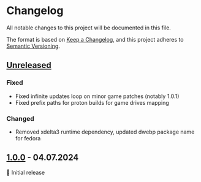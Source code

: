 # Changelog

All notable changes to this project will be documented in this file.

The format is based on [Keep a Changelog](https://keepachangelog.com/en/1.1.0/),
and this project adheres to [Semantic Versioning](https://semver.org/spec/v2.0.0.html).

## [Unreleased]

### Fixed

- Fixed infinite updates loop on minor game patches (notably 1.0.1)
- Fixed prefix paths for proton builds for game drives mapping

### Changed

- Removed xdelta3 runtime dependency, updated dwebp package name for fedora

## [1.0.0] - 04.07.2024

🚀 Initial release

<br>

[unreleased]: https://github.com/an-anime-team/sleepy-launcher/compare/1.0.0...next
[1.0.0]: https://github.com/an-anime-team/sleepy-launcher/releases/tag/1.0.0
